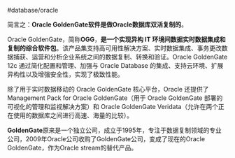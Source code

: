 #database/oracle 

简言之：**Oracle GoldenGate软件是做Oracle数据库双活复制的**。

Oracle GoldenGate，简称**OGG**，**是一个实现异构 IT 环境间数据实时数据集成和复制的综合软件包**。该产品集支持高可用性解决方案、实时数据集成、事务更改数据捕获、运营和分析企业系统之间的数据复制、转换和验证。Oracle GoldenGate 12c 通过简化配置和管理、加强与 Oracle Database 的集成、支持云环境、扩展异构性以及增强安全性，实现了极致性能。  
  
除了用于实时数据移动的 Oracle GoldenGate 核心平台，Oracle 还提供了 Management Pack for Oracle GoldenGate（用于 Oracle GoldenGate 部署的可视化的管理和监视解决方案）和 Oracle GoldenGate Veridata（允许在两个正在使用的数据库之间进行高速、海量的比较）。

**GoldenGate**原来是一个独立公司，成立于1995年，专注于数据复制领域的专业公司，2009年Oracle公司收购了GoldenGate公司，变成了现在的Oracle GoldenGate，作为Oracle stream的替代产品。